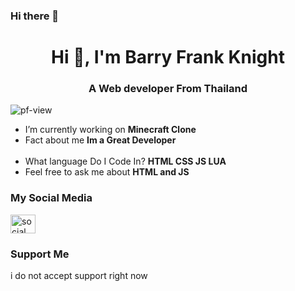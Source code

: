 ### Hi there 👋

<!--
**BarryFrankXD/BarryFrankXD** is a ✨ _special_ ✨ repository because its `README.md` (this file) appears on your GitHub profile.

Here are some ideas to get you started:
-->

<style>
  @import url('https://fonts.googleapis.com/css2?family=Kanit:wght@200&display=swap');
</style>


<h1 align="center">Hi 👋, I'm Barry Frank Knight</h1>
<h3 align="center">A Web developer From Thailand</h3>

<p align="left"> <img src="https://komarev.com/ghpvc/?username=BarryFrankXD&label=Profile%20views&color=0e75b6&style=flat" alt="pf-view" /> </p>

- I’m currently working on **Minecraft Clone**
- Fact about me **Im a Great Developer**
<br><br>
- What language Do I Code In? **HTML CSS JS LUA**
- Feel free to ask me about **HTML and JS**

<h3 align="left">My Social Media</h3>
<p align="left">
<a href="https://instagram.com/itsnot_barryfrank" target="blank"><img align="center" src="https://raw.githubusercontent.com/rahuldkjain/github-profile-readme-generator/master/src/images/icons/Social/instagram.svg" alt="social" height="30" width="40" /></a>
</p>
<h3 align="left">Support Me</h3>
<p>i do not accept support right now</p>
